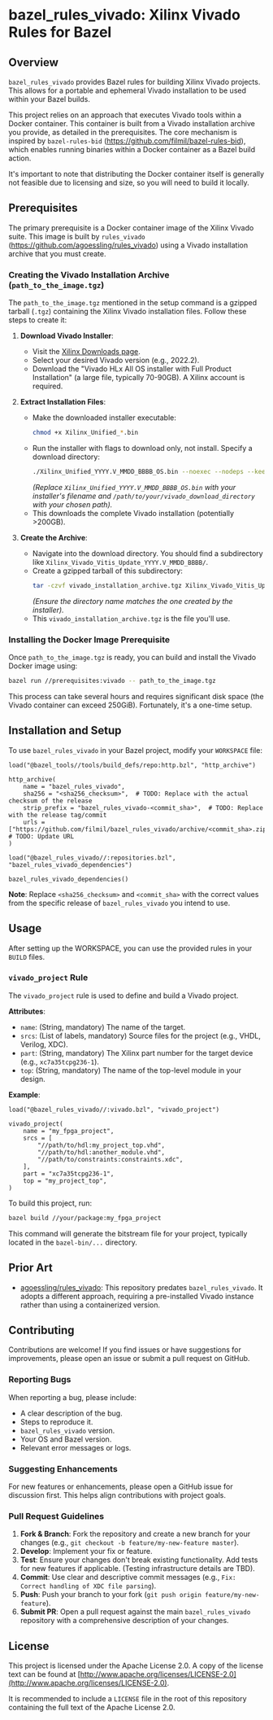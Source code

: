 # bazel_rules_vivado: Xilinx Vivado Rules for Bazel

## Overview

`bazel_rules_vivado` provides Bazel rules for building Xilinx Vivado projects. This allows for a portable and ephemeral Vivado installation to be used within your Bazel builds.

This project relies on an approach that executes Vivado tools within a Docker container. This container is built from a Vivado installation archive you provide, as detailed in the prerequisites. The core mechanism is inspired by `bazel-rules-bid` (https://github.com/filmil/bazel-rules-bid), which enables running binaries within a Docker container as a Bazel build action.

It's important to note that distributing the Docker container itself is generally not feasible due to licensing and size, so you will need to build it locally.

## Prerequisites

The primary prerequisite is a Docker container image of the Xilinx Vivado suite. This image is built by `rules_vivado` (https://github.com/agoessling/rules_vivado) using a Vivado installation archive that you must create.

### Creating the Vivado Installation Archive (`path_to_the_image.tgz`)

The `path_to_the_image.tgz` mentioned in the setup command is a gzipped tarball (`.tgz`) containing the Xilinx Vivado installation files. Follow these steps to create it:

1.  **Download Vivado Installer**:
    *   Visit the [Xilinx Downloads page](https://www.xilinx.com/support/download.html).
    *   Select your desired Vivado version (e.g., 2022.2).
    *   Download the "Vivado HLx All OS installer with Full Product Installation" (a large file, typically 70-90GB). A Xilinx account is required.

2.  **Extract Installation Files**:
    *   Make the downloaded installer executable:
        ```bash
        chmod +x Xilinx_Unified_*.bin
        ```
    *   Run the installer with flags to download only, not install. Specify a download directory:
        ```bash
        ./Xilinx_Unified_YYYY.V_MMDD_BBBB_OS.bin --noexec --nodeps --keep --dir /path/to/your/vivado_download_directory
        ```
        *(Replace `Xilinx_Unified_YYYY.V_MMDD_BBBB_OS.bin` with your installer's filename and `/path/to/your/vivado_download_directory` with your chosen path).*
    *   This downloads the complete Vivado installation (potentially >200GB).

3.  **Create the Archive**:
    *   Navigate into the download directory. You should find a subdirectory like `Xilinx_Vivado_Vitis_Update_YYYY.V_MMDD_BBBB/`.
    *   Create a gzipped tarball of this subdirectory:
        ```bash
        tar -czvf vivado_installation_archive.tgz Xilinx_Vivado_Vitis_Update_YYYY.V_MMDD_BBBB
        ```
        *(Ensure the directory name matches the one created by the installer).*
    *   This `vivado_installation_archive.tgz` is the file you'll use.

### Installing the Docker Image Prerequisite

Once `path_to_the_image.tgz` is ready, you can build and install the Vivado Docker image using:

```bash
bazel run //prerequisites:vivado -- path_to_the_image.tgz
```

This process can take several hours and requires significant disk space (the Vivado container can exceed 250GiB). Fortunately, it's a one-time setup.

## Installation and Setup

To use `bazel_rules_vivado` in your Bazel project, modify your `WORKSPACE` file:

```bazel
load("@bazel_tools//tools/build_defs/repo:http.bzl", "http_archive")

http_archive(
    name = "bazel_rules_vivado",
    sha256 = "<sha256_checksum>",  # TODO: Replace with the actual checksum of the release
    strip_prefix = "bazel_rules_vivado-<commit_sha>",  # TODO: Replace with the release tag/commit
    urls = ["https://github.com/filmil/bazel_rules_vivado/archive/<commit_sha>.zip"], # TODO: Update URL
)

load("@bazel_rules_vivado//:repositories.bzl", "bazel_rules_vivado_dependencies")

bazel_rules_vivado_dependencies()
```

**Note**: Replace `<sha256_checksum>` and `<commit_sha>` with the correct values from the specific release of `bazel_rules_vivado` you intend to use.

## Usage

After setting up the WORKSPACE, you can use the provided rules in your `BUILD` files.

### `vivado_project` Rule

The `vivado_project` rule is used to define and build a Vivado project.

**Attributes**:

*   `name`: (String, mandatory) The name of the target.
*   `srcs`: (List of labels, mandatory) Source files for the project (e.g., VHDL, Verilog, XDC).
*   `part`: (String, mandatory) The Xilinx part number for the target device (e.g., `xc7a35tcpg236-1`).
*   `top`: (String, mandatory) The name of the top-level module in your design.

**Example**:

```bazel
load("@bazel_rules_vivado//:vivado.bzl", "vivado_project")

vivado_project(
    name = "my_fpga_project",
    srcs = [
        "//path/to/hdl:my_project_top.vhd",
        "//path/to/hdl:another_module.vhd",
        "//path/to/constraints:constraints.xdc",
    ],
    part = "xc7a35tcpg236-1",
    top = "my_project_top",
)
```

To build this project, run:

```bash
bazel build //your/package:my_fpga_project
```

This command will generate the bitstream file for your project, typically located in the `bazel-bin/...` directory.

## Prior Art

*   [agoessling/rules_vivado](https://github.com/agoessling/rules_vivado): This repository predates `bazel_rules_vivado`. It adopts a different approach, requiring a pre-installed Vivado instance rather than using a containerized version.

## Contributing

Contributions are welcome! If you find issues or have suggestions for improvements, please open an issue or submit a pull request on GitHub.

### Reporting Bugs

When reporting a bug, please include:

*   A clear description of the bug.
*   Steps to reproduce it.
*   `bazel_rules_vivado` version.
*   Your OS and Bazel version.
*   Relevant error messages or logs.

### Suggesting Enhancements

For new features or enhancements, please open a GitHub issue for discussion first. This helps align contributions with project goals.

### Pull Request Guidelines

1.  **Fork & Branch**: Fork the repository and create a new branch for your changes (e.g., `git checkout -b feature/my-new-feature master`).
2.  **Develop**: Implement your fix or feature.
3.  **Test**: Ensure your changes don't break existing functionality. Add tests for new features if applicable. (Testing infrastructure details are TBD).
4.  **Commit**: Use clear and descriptive commit messages (e.g., `Fix: Correct handling of XDC file parsing`).
5.  **Push**: Push your branch to your fork (`git push origin feature/my-new-feature`).
6.  **Submit PR**: Open a pull request against the main `bazel_rules_vivado` repository with a comprehensive description of your changes.

## License

This project is licensed under the Apache License 2.0. A copy of the license text can be found at [http://www.apache.org/licenses/LICENSE-2.0](http://www.apache.org/licenses/LICENSE-2.0).

It is recommended to include a `LICENSE` file in the root of this repository containing the full text of the Apache License 2.0.
